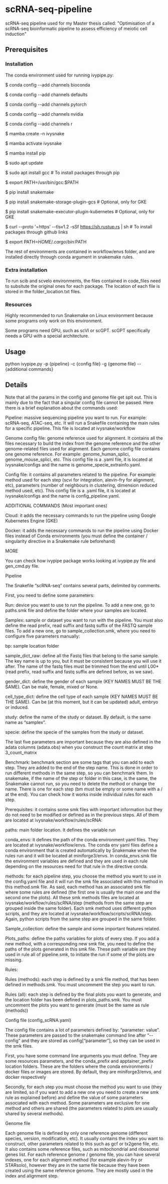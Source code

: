 # scRNA-seq-pipeline
scRNA-seq pipeline used for my Master thesis called: "Optimisation of a scRNA-seq bioinformatic pipeline to assess efficiency of meiotic cell induction"

## Prerequisites

### Installation

The conda environment used for running ivypipe.py:

$ conda config --add channels bioconda

$ conda config --add channels defaults

$ conda config --add channels pytorch

$ conda config --add channels nvidia

$ conda config --add channels r

$ mamba create -n ivysnake

$ mamba activate ivysnake

$ mamba install pip

$ sudo apt update

$ sudo apt install gcc                                               # To install packages through pip

$ export PATH=/usr/bin/gcc:$PATH

$ pip install snakemake

$ pip install snakemake-storage-plugin-gcs                           # Optional, only for GKE

$ pip install snakemake-executor-plugin-kubernetes                   # Optional, only for GKE

$ curl --proto '=https' --tlsv1.2 -sSf https://sh.rustup.rs | sh     # To install packages through github links

$ export PATH=$HOME/.cargo/bin:$PATH


The rest of environments are contained in workflow/envs folder, and are installed directly through conda argument in snakemake rules.

### Extra installation

To run scib and scvelo environments, the files contained in code_files need to subsitute the original ones for each package. The location of each file is stored in the folder_location.txt files.

### Resources

Highly recommended to run Snakemake on Linux environment because some programs only work on this environment.


Some programs need GPU, such as scVI or scGPT. scGPT specifically needs a GPU with a special architecture.


## Usage

python ivypipe.py -p {pipeline} -c {config file} -g {genome file} -- {additional commands}

## Details

Note that all the params in the config and genome file get spit out.  This is mainly due to the fact that a singular config file cannot be passed. Here there is a brief explanation about the commands used:

Pipeline: massive sequencing pipeline you want to run. For example: scRNA-seq, ATAC-seq, etc. It will run a Snakefile containing the main rules for a specific pipeline. This file is located at ivysnake/workflow

Genome config file: genome reference used for alignment. It contains all the files necessary to build the index from the genome reference and the other genome-related files used for alignment. Each genome config file contains one genome reference. For example: genome_human_splici, genome_mouse_splici, etc. This config file is a .yaml file, it is located at ivysnake/configs and the name is genome_specie_extrainfo.yaml.

Config file: it contains all parameters related to the pipeline. For example: method used for each step (scvi for integration, alevin-fry for alignment, etc), parameters (number of neighbours in clustering, dimension reduced method used, etc). This config file is a .yaml file, it is located at ivysnake/configs and the name is config_pipeline.yaml.

ADDITIONAL COMMANDS (Most important ones)

Cloud: it adds the necessary commands to run the pipeline using Google Kubernetes Engine (GKE)

Docker: it adds the necessary commands to run the pipeline using Docker files instead of Conda environments (you must define the container / singularity directive in a Snakemake rule beforehand) 

MORE

You can check how ivypipe package works looking at ivypipe.py file and gen_cmd.py file.

Pipeline

The Snakefile “scRNA-seq” contains several parts, delimited by comments. 

First, you need to define some parameters:

Run: device you want to use to run the pipeline. To add a new one, go to paths.smk file and define the folder where your samples are located.

Samplex: sample or dataset you want to run with the pipeline. You must also define the read prefix, read suffix and fastq suffix of the FASTQ sample files. To add a new one, go to sample_collection.smk, where you need to configure five parameters manually:

bp: sample location folder

sample_dict_raw: define all the Fastq files that belong to the same sample. The key name is up to you, but it must be consistent because you will use it after. The name of the fastq files must be trimmed from the end until L00* (read prefix, read suffix and fastq suffix are defined before, as we saw).

gender_dict: define the gender of each sample (KEY NAMES MUST BE THE SAME). Can be male, female, mixed or None.

cell_type_dict: define the cell type of each sample (KEY NAMES MUST BE THE SAME). Can be (at this moment, but it can be updated) adult, embryo or induced.

study: define the name of the study or dataset. By default, is the same name as “samplex”.

specie: define the specie of the samples from the study or dataset.

The last five parameters are important because they are also defined in the adata columns (adata.obs) when you construct the count matrix at step 3_count_matrix

Benchmark: benchmark section are some tags that you can add to each step. They are added to the end of the step name. This is done in order to run different methods in the same step, so you can benchmark them. In snakemake, if the name of the step or folder in this case, is the same, the Snakemake cannot run, so you need to delete the method or change the name. There is one for each step (bm must be empty or some name with a / at the end). You can check how it works inside individual rules for each step.

Prerequisites: it contains some smk files with important information but they do not need to be modified or defined as in the previous steps. All of them are located at ivysnake/workflow/rules/scRNA:

paths: main folder location. It defines the variable run

conda_envs: it defines the path of the conda environment yaml files. They are located at ivysnake/workflow/envs. The conda env yaml files define a conda environment that is created automatically by Snakemake when the rules run and it will be located at miniforge3/envs. In conda_envs.smk file the environment variables are defined and they are used in each rule depending on the resources need for that rule in the directive conda.

methods: for each pipeline step, you choose the method you want to use in the config.yaml file and it will run the smk file associated with this method in this method.smk file. As said, each method has an associated smk file where some rules are defined (the first one is usually the main one and the second one the plots). All these smk methods files are located at ivysnake/workflow/rules/scRNA/step (methods from the same step are grouped inside the same folder). Each smk method uses different python scripts, and they are located at ivysnake/workflow/scripts/scRNA/step. Again, python scripts from the same step are grouped in the same folder.

Sample_collection: define the sample and some important features related.

Plots_paths: define the paths variables for plots of every step. If you add a new method, with a corresponding new smk file, you need to define the paths of the plots generated in this smk file. These path variable are they used in rule all of pipeline.smk, to initiate the run if some of the plots are missing.

Rules: 

Rules (methods): each step is defined by a smk file method, that has been defined in methods.smk. You must uncomment the step you want to run.

Rules (all): each step is defined by the final plots you want to generate, and the location folder has been defined in plots_paths.smk. You must uncomment the plots you want to generate (must be the same as rule (methods))

Config file (config_scRNA.yaml)

The config file contains a lot of parameters defined by: “parameter: value”. These parameters are passed to the snakemake command line after “--config” and they are stored as config[“parameter”], so they can be used in the smk files. 

First, you have some command line arguments you must define. They are some resources parameters, and the conda_prefix and apptainer_prefix location folders. These are the folders where the conda environments / docker files or images are stored. By default, they are miniforge3/envs, and docker respectively

Secondly, for each step you must choose the method you want to use (they are limited, so if you want to add a new one you need to create a new smk rule as explained before) and define the value of some parameters associated with each method. Some parameters are exclusive for one method and others are shared (the parameters related to plots are usually shared by several methods).

Genome file

Each genome file is defined by only one reference genome (different species, version, modification, etc). It usually contains the index you want to construct, other parameters related to this such as gcf or tx2gene file, etc. It also contains some reference files, such as mitochondrial and ribosomal genes list. For each reference genome / genome file, you can have several indexes, one for each alignment method (for example alevin-fry or STARsolo), however they are in the same file because they have been created using the same reference genome. They are mostly used in the index and alignment step.

 
